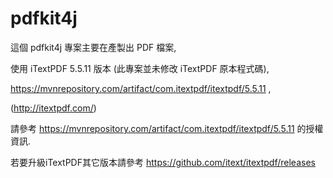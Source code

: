 # pdfkit4j

這個 pdfkit4j 專案主要在產製出 PDF 檔案,

使用 iTextPDF 5.5.11 版本 (此專案並未修改 iTextPDF 原本程式碼),

https://mvnrepository.com/artifact/com.itextpdf/itextpdf/5.5.11 ,

(http://itextpdf.com/)

請參考 https://mvnrepository.com/artifact/com.itextpdf/itextpdf/5.5.11 的授權資訊.

若要升級iTextPDF其它版本請參考
https://github.com/itext/itextpdf/releases